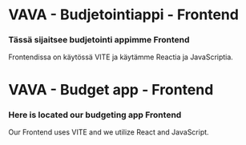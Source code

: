 # VAVA - Budjetointiappi - Frontend

### Tässä sijaitsee budjetointi appimme Frontend

Frontendissa on käytössä VITE ja käytämme Reactia ja JavaScriptia.

# VAVA - Budget app - Frontend

### Here is located our budgeting app Frontend

Our Frontend uses VITE and we utilize React and JavaScript.